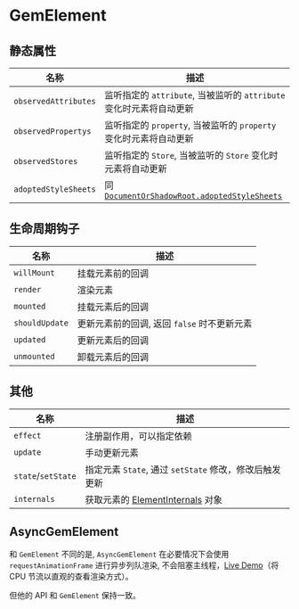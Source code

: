 # GemElement

## 静态属性

| 名称                 | 描述                                                                |
| -------------------- | ------------------------------------------------------------------- |
| `observedAttributes` | 监听指定的 `attribute`, 当被监听的 `attribute` 变化时元素将自动更新 |
| `observedPropertys`  | 监听指定的 `property`, 当被监听的 `property` 变化时元素将自动更新   |
| `observedStores`     | 监听指定的 `Store`, 当被监听的 `Store` 变化时元素将自动更新         |
| `adoptedStyleSheets` | 同 [`DocumentOrShadowRoot.adoptedStyleSheets`][1]                   |

[1]: https://developer.mozilla.org/en-US/docs/Web/API/DocumentOrShadowRoot/adoptedStyleSheets

## 生命周期钩子

| 名称           | 描述                                        |
| -------------- | ------------------------------------------- |
| `willMount`    | 挂载元素前的回调                            |
| `render`       | 渲染元素                                    |
| `mounted`      | 挂载元素后的回调                            |
| `shouldUpdate` | 更新元素前的回调, 返回 `false` 时不更新元素 |
| `updated`      | 更新元素后的回调                            |
| `unmounted`    | 卸载元素后的回调                            |

## 其他

| 名称               | 描述                                                   |
| ------------------ | ------------------------------------------------------ |
| `effect`           | 注册副作用，可以指定依赖                               |
| `update`           | 手动更新元素                                           |
| `state`/`setState` | 指定元素 `State`, 通过 `setState` 修改，修改后触发更新 |
| `internals`        | 获取元素的 [ElementInternals][2] 对象                  |

[2]: https://html.spec.whatwg.org/multipage/custom-elements.html#the-elementinternals-interface

## AsyncGemElement

和 `GemElement` 不同的是, `AsyncGemElement` 在必要情况下会使用 `requestAnimationFrame` 进行异步列队渲染,
不会阻塞主线程，[Live Demo](https://gem-examples.netlify.com/perf-demo/)（将 CPU 节流以直观的查看渲染方式）。

但他的 API 和 `GemElement` 保持一致。
